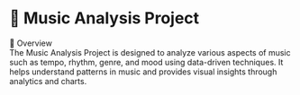# 🎵 Music Analysis Project
<p>
📘 Overview
<br>
    The Music Analysis Project is designed to analyze various aspects of music such as tempo, rhythm, genre, and mood using data-driven techniques.
    It helps understand patterns in music and provides visual insights through analytics and charts.
</p>    